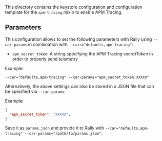 This directory contains the keystore configuration and configuration template for the `apm-tracing` mixin to enable APM Tracing.

## Parameters

This configuration allows to set the following parameters with Rally using `--car-params` in combination 
with `--cars="defaults,apm-tracing"`:

* `apm_secret_token`: A string specifying the APM Tracing secretToken in order to properly send telemetry

Example:

`--car="defaults,apm-tracing" --car-params="apm_secret_token:XXXXX"`

Alternatively, the above settings can also be stored in a JSON file that can be specified via `--car-params`.

Example:

```json
{
  "apm_secret_token": "XXXXX",
}
```   

Save it as `params.json` and provide it to Rally with `--car="defaults,apm-tracing" --car-params="/path/to/params.json"`.
